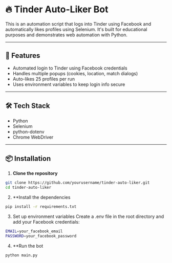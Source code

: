 # 🔥 Tinder Auto-Liker Bot

This is an automation script that logs into Tinder using Facebook and automatically likes profiles using Selenium. It's built for educational purposes and demonstrates web automation with Python.

---

## 🚀 Features

- Automated login to Tinder using Facebook credentials
- Handles multiple popups (cookies, location, match dialogs)
- Auto-likes 25 profiles per run
- Uses environment variables to keep login info secure

---

## 🛠 Tech Stack

- Python
- Selenium
- python-dotenv
- Chrome WebDriver

---

## 📦 Installation

1. **Clone the repository**

```bash
git clone https://github.com/yourusername/tinder-auto-liker.git
cd tinder-auto-liker
```
2. **Install the dependencies
```bash
pip install -r requirements.txt
```
3. Set up environment variables
   Create a .env file in the root directory and add your Facebook credentials:
```bash
EMAIL=your_facebook_email
PASSWORD=your_facebook_password
```
4. **Run the bot
```bash
python main.py
```
